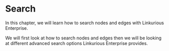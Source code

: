 # Search

In this chapter, we will learn how to search nodes and edges with Linkurious Enterprise.

We will first look at how to search nodes and edges then we will be looking at different advanced search options Linkurious Enterprise provides.

